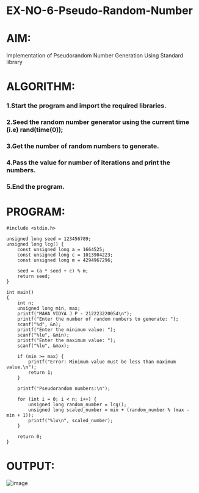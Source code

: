 # EX-NO-6-Pseudo-Random-Number

# AIM: 

Implementation of Pseudorandom Number Generation Using Standard library

# ALGORITHM:
### 1.Start the program and import the required libraries.
### 2.Seed the random number generator using the current time (i.e) rand(time(0));
### 3.Get the number of random numbers to generate.
### 4.Pass the value for number of iterations and print the numbers.
### 5.End the program.

# PROGRAM:
```
#include <stdio.h>

unsigned long seed = 123456789; 
unsigned long lcg() {
    const unsigned long a = 1664525; 
    const unsigned long c = 1013904223; 
    const unsigned long m = 4294967296; 

    seed = (a * seed + c) % m; 
    return seed; 
}

int main()
{
    int n; 
    unsigned long min, max;
    printf("MAHA VIDYA J P - 212223220054\n"); 
    printf("Enter the number of random numbers to generate: ");
    scanf("%d", &n);
    printf("Enter the minimum value: ");
    scanf("%lu", &min);
    printf("Enter the maximum value: ");
    scanf("%lu", &max);

    if (min >= max) {
        printf("Error: Minimum value must be less than maximum value.\n");
        return 1;
    }

    printf("Pseudorandom numbers:\n");
    
    for (int i = 0; i < n; i++) {
        unsigned long random_number = lcg(); 
        unsigned long scaled_number = min + (random_number % (max - min + 1));
        printf("%lu\n", scaled_number);
    }
    
    return 0;
}
```
# OUTPUT:

![image](https://github.com/user-attachments/assets/66c33743-6659-4e1c-9b84-7f0c0d1d1523)
